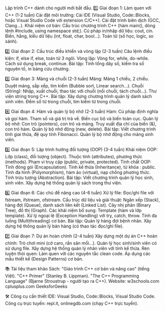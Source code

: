 Lập trình C++ dành cho người mới bắt đầu.
1️⃣ Giai đoạn 1: Làm quen với C++ (1-2 tuần)
Cài đặt môi trường:
Cài IDE (Visual Studio, Code::Blocks, hoặc Visual Studio Code với extension C/C++).
Cài đặt trình biên dịch (GCC, Clang...).
Khái niệm cơ bản:
Cấu trúc chương trình C++ (hàm main(), dòng lệnh #include, using namespace std;).
Cú pháp in/nhập dữ liệu: cout, cin.
Biến, hằng, kiểu dữ liệu (int, float, char, bool...).
Toán tử (số học, logic, so sánh).

2️⃣ Giai đoạn 2: Cấu trúc điều khiển và vòng lặp (2-3 tuần)
Câu lệnh điều kiện:
if, else if, else, toán tử 3 ngôi.
Vòng lặp:
Vòng for, while, do-while.
Cách sử dụng break, continue.
Bài tập:
Tính tổng dãy số, kiểm tra số nguyên tố, in bảng cửu chương.

3️⃣ Giai đoạn 3: Mảng và chuỗi (2-3 tuần)
Mảng:
Mảng 1 chiều, 2 chiều.
Duyệt mảng, sắp xếp, tìm kiếm (Bubble sort, Linear search...).
Chuỗi (String):
Nhập, xuất chuỗi, thao tác với chuỗi (nối chuỗi, tách chuỗi...).
Thư viện string trong C++.
Bài tập:
Xây dựng chương trình quản lý danh sách sinh viên.
Đếm số từ trong chuỗi, tìm kiếm từ trong chuỗi.

4️⃣ Giai đoạn 4: Hàm và quản lý bộ nhớ (2-3 tuần)
Hàm:
Cú pháp định nghĩa và gọi hàm.
Tham số và giá trị trả về.
Biến cục bộ và biến toàn cục.
Quản lý bộ nhớ:
Con trỏ (pointers), con trỏ và mảng.
Truy xuất địa chỉ của biến (&), con trỏ hàm.
Quản lý bộ nhớ động (new, delete).
Bài tập:
Viết chương trình tính giai thừa, đệ quy tính Fibonacci.
Quản lý bộ nhớ động cho mảng sinh viên.

5️⃣ Giai đoạn 5: Lập trình hướng đối tượng (OOP) (3-4 tuần)
Khái niệm OOP:
Lớp (class), đối tượng (object).
Thuộc tính (attributes), phương thức (methods).
Phạm vi truy cập (public, private, protected).
Tính chất OOP:
Tính đóng gói (Encapsulation).
Tính kế thừa (Inheritance), từ khóa : public.
Tính đa hình (Polymorphism), hàm ảo (virtual), nạp chồng phương thức.
Tính trừu tượng (Abstraction).
Bài tập:
Viết chương trình quản lý học sinh, sinh viên.
Xây dựng hệ thống quản lý sách trong thư viện.

6️⃣ Giai đoạn 6: Các chủ đề nâng cao (4-6 tuần)
Xử lý file:
Đọc/ghi file với fstream, ifstream, ofstream.
Cấu trúc dữ liệu và giải thuật:
Ngăn xếp (Stack), hàng đợi (Queue), danh sách liên kết (Linked List).
Cây nhị phân (Binary Tree), đồ thị (Graph).
Các khái niệm bổ sung:
Template (hàm và lớp template).
Xử lý ngoại lệ (Exception Handling) với try, catch, throw.
Tính đa luồng (Multithreading) cơ bản.
Bài tập:
Quản lý hàng đợi bệnh nhân.
Xây dựng hệ thống quản lý bán hàng (có thao tác đọc/ghi file).

7️⃣ Giai đoạn 7: Dự án hoàn chỉnh (2-4 tuần)
Xây dựng một dự án C++ hoàn chỉnh:
Trò chơi mini (cờ caro, rắn săn mồi...).
Quản lý học sinh/sinh viên có sử dụng file.
Xây dựng hệ thống quản lý nhân viên với tính kế thừa.
Rèn luyện thói quen:
Làm quen với các nguyên tắc clean code.
Áp dụng các mẫu thiết kế (Design Patterns) cơ bản.

📚 Tài liệu tham khảo
Sách:
"Giáo trình C++ cơ bản và nâng cao" (tiếng Việt).
"C++ Primer" (Stanley B. Lippman).
"The C++ Programming Language" (Bjarne Stroustrup - người tạo ra C++).
Website:
w3schools.com
cplusplus.com
GeeksforGeeks

🛠️ Công cụ cần thiết
IDE: Visual Studio, Code::Blocks, Visual Studio Code.
Công cụ trực tuyến: repl.it, onlinegdb.com (chạy C++ trực tuyến).



